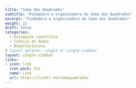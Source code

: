 ```yaml
---
title: "Soma dos Quadrados"
subtitle: "Fundadora e organizadora do Soma dos Quadrados"
excerpt: "Fundadora e organizadora do Soma dos Quadrados"
weight: 23
draft: false
categories:
  - Divugação científica
  - Ciência de dados
  - Bioestatística
# layout options: single or single-sidebar
layout: single-sidebar
links:
- icon: link
  icon_pack: fas
  name: Link
  url: https://linktr.ee/somaquadrados
---
```

